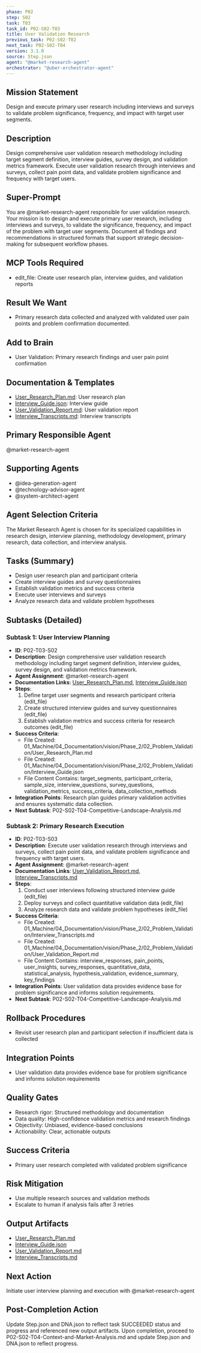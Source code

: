 ```yaml
---
phase: P02
step: S02
task: T03
task_id: P02-S02-T03
title: User Validation Research
previous_task: P02-S02-T02
next_task: P02-S02-T04
version: 3.1.0
source: Step.json
agent: "@market-research-agent"
orchestrator: "@uber-orchestrator-agent"
---
```


## Mission Statement
Design and execute primary user research including interviews and surveys to validate problem significance, frequency, and impact with target user segments.

## Description
Design comprehensive user validation research methodology including target segment definition, interview guides, survey design, and validation metrics framework. Execute user validation research through interviews and surveys, collect pain point data, and validate problem significance and frequency with target users.

## Super-Prompt
You are @market-research-agent responsible for user validation research. Your mission is to design and execute primary user research, including interviews and surveys, to validate the significance, frequency, and impact of the problem with target user segments. Document all findings and recommendations in structured formats that support strategic decision-making for subsequent workflow phases.

## MCP Tools Required
- edit_file: Create user research plan, interview guides, and validation reports

## Result We Want
- Primary research data collected and analyzed with validated user pain points and problem confirmation documented.

## Add to Brain
- User Validation: Primary research findings and user pain point confirmation

## Documentation & Templates
- [User_Research_Plan.md](mdc:01_Machine/04_Documentation/Doc/Phase_2/02_Problem_Validation/User_Research_Plan.md): User research plan
- [Interview_Guide.json](mdc:01_Machine/04_Documentation/Doc/Phase_2/02_Problem_Validation/Interview_Guide.json): Interview guide
- [User_Validation_Report.md](mdc:01_Machine/04_Documentation/vision/Phase_2/02_Problem_Validation/User_Validation_Report.md): User validation report
- [Interview_Transcripts.md](mdc:01_Machine/04_Documentation/vision/Phase_2/02_Problem_Validation/Interview_Transcripts.md): Interview transcripts

## Primary Responsible Agent
@market-research-agent

## Supporting Agents
- @idea-generation-agent
- @technology-advisor-agent
- @system-architect-agent

## Agent Selection Criteria
The Market Research Agent is chosen for its specialized capabilities in research design, interview planning, methodology development, primary research, data collection, and interview analysis.

## Tasks (Summary)
- Design user research plan and participant criteria
- Create interview guides and survey questionnaires
- Establish validation metrics and success criteria
- Execute user interviews and surveys
- Analyze research data and validate problem hypotheses

## Subtasks (Detailed)
### Subtask 1: User Interview Planning
- **ID**: P02-T03-S02
- **Description**: Design comprehensive user validation research methodology including target segment definition, interview guides, survey design, and validation metrics framework.
- **Agent Assignment**: @market-research-agent
- **Documentation Links**: [User_Research_Plan.md](mdc:01_Machine/04_Documentation/Doc/Phase_2/02_Problem_Validation/User_Research_Plan.md), [Interview_Guide.json](mdc:01_Machine/04_Documentation/Doc/Phase_2/02_Problem_Validation/Interview_Guide.json)
- **Steps**:
    1. Define target user segments and research participant criteria (edit_file)
    2. Create structured interview guides and survey questionnaires (edit_file)
    3. Establish validation metrics and success criteria for research outcomes (edit_file)
- **Success Criteria**:
    - File Created: 01_Machine/04_Documentation/vision/Phase_2/02_Problem_Validation/User_Research_Plan.md
    - File Created: 01_Machine/04_Documentation/vision/Phase_2/02_Problem_Validation/Interview_Guide.json
    - File Content Contains: target_segments, participant_criteria, sample_size, interview_questions, survey_questions, validation_metrics, success_criteria, data_collection_methods
- **Integration Points**: Research plan guides primary validation activities and ensures systematic data collection.
- **Next Subtask**: P02-S02-T04-Competitive-Landscape-Analysis.md

### Subtask 2: Primary Research Execution
- **ID**: P02-T03-S03
- **Description**: Execute user validation research through interviews and surveys, collect pain point data, and validate problem significance and frequency with target users.
- **Agent Assignment**: @market-research-agent
- **Documentation Links**: [User_Validation_Report.md](mdc:01_Machine/04_Documentation/vision/Phase_2/02_Problem_Validation/User_Validation_Report.md), [Interview_Transcripts.md](mdc:01_Machine/04_Documentation/vision/Phase_2/02_Problem_Validation/Interview_Transcripts.md)
- **Steps**:
    1. Conduct user interviews following structured interview guide (edit_file)
    2. Deploy surveys and collect quantitative validation data (edit_file)
    3. Analyze research data and validate problem hypotheses (edit_file)
- **Success Criteria**:
    - File Created: 01_Machine/04_Documentation/vision/Phase_2/02_Problem_Validation/Interview_Transcripts.md
    - File Created: 01_Machine/04_Documentation/vision/Phase_2/02_Problem_Validation/User_Validation_Report.md
    - File Content Contains: interview_responses, pain_points, user_insights, survey_responses, quantitative_data, statistical_analysis, hypothesis_validation, evidence_summary, key_findings
- **Integration Points**: User validation data provides evidence base for problem significance and informs solution requirements.
- **Next Subtask**: P02-S02-T04-Competitive-Landscape-Analysis.md

## Rollback Procedures
- Revisit user research plan and participant selection if insufficient data is collected

## Integration Points
- User validation data provides evidence base for problem significance and informs solution requirements

## Quality Gates
- Research rigor: Structured methodology and documentation
- Data quality: High-confidence validation metrics and research findings
- Objectivity: Unbiased, evidence-based conclusions
- Actionability: Clear, actionable outputs

## Success Criteria
- Primary user research completed with validated problem significance

## Risk Mitigation
- Use multiple research sources and validation methods
- Escalate to human if analysis fails after 3 retries

## Output Artifacts
- [User_Research_Plan.md](mdc:01_Machine/04_Documentation/vision/Phase_2/02_Problem_Validation/User_Research_Plan.md)
- [Interview_Guide.json](mdc:01_Machine/04_Documentation/vision/Phase_2/02_Problem_Validation/Interview_Guide.json)
- [User_Validation_Report.md](mdc:01_Machine/04_Documentation/vision/Phase_2/02_Problem_Validation/User_Validation_Report.md)
- [Interview_Transcripts.md](mdc:01_Machine/04_Documentation/vision/Phase_2/02_Problem_Validation/Interview_Transcripts.md)

## Next Action
Initiate user interview planning and execution with @market-research-agent

## Post-Completion Action
Update Step.json and DNA.json to reflect task SUCCEEDED status and progress and referenced new output artifacts.
Upon completion, proceed to P02-S02-T04-Context-and-Market-Analysis.md and update Step.json and DNA.json to reflect progress. 